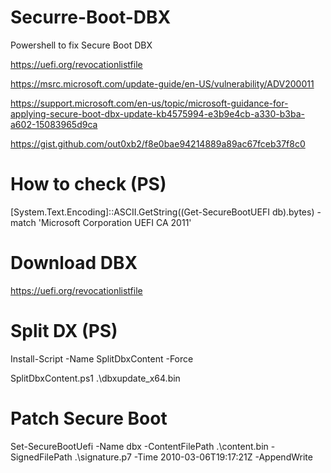 # Securre-Boot-DBX
Powershell to fix Secure Boot DBX

https://uefi.org/revocationlistfile

https://msrc.microsoft.com/update-guide/en-US/vulnerability/ADV200011

https://support.microsoft.com/en-us/topic/microsoft-guidance-for-applying-secure-boot-dbx-update-kb4575994-e3b9e4cb-a330-b3ba-a602-15083965d9ca

https://gist.github.com/out0xb2/f8e0bae94214889a89ac67fceb37f8c0


# How to check (PS)

[System.Text.Encoding]::ASCII.GetString((Get-SecureBootUEFI db).bytes) -match 'Microsoft Corporation UEFI CA 2011'

# Download DBX

https://uefi.org/revocationlistfile

# Split DX (PS)

Install-Script -Name SplitDbxContent -Force

SplitDbxContent.ps1 .\dbxupdate_x64.bin

# Patch Secure Boot 

Set-SecureBootUefi -Name dbx -ContentFilePath .\content.bin -SignedFilePath .\signature.p7 -Time 2010-03-06T19:17:21Z -AppendWrite



